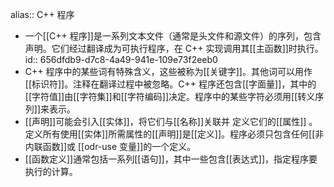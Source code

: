 alias:: C++ 程序

- 一个[[C++ 程序]]是一系列文本文件（通常是头文件和源文件）的序列，包含声明。它们经过翻译成为可执行程序，在 C++ 实现调用其[[主函数]]时执行。
  id:: 656dfdb9-d7c8-4a49-941e-109e73f2eeb0
- C++ 程序中的某些词有特殊含义，这些被称为[[关键字]]。其他词可以用作[[标识符]]。注释在翻译过程中被忽略。C++ 程序还包含[[字面量]]，其中的[[字符值]]由[[字符集]]和[[字符编码]]决定。程序中的某些字符必须用[[转义序列]]来表示。
- [[声明]]可能会引入[[实体]]，将它们与[[名称]]关联并 定义它们的[[属性]] 。定义所有使用[[实体]]所需属性的[[声明]]是[[定义]]。程序必须只包含任何[[非内联函数]]或 [[odr-use 变量]]的一个定义。
- [[函数定义]]通常包括一系列[[语句]]，其中一些包含[[表达式]]，指定程序要执行的计算。